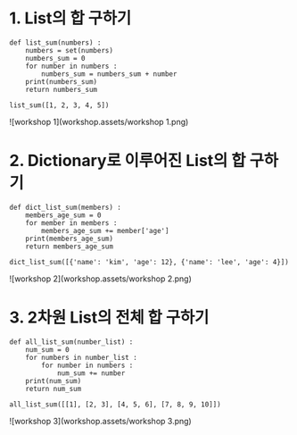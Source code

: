# 1. List의 합 구하기

```
def list_sum(numbers) :
    numbers = set(numbers)
    numbers_sum = 0
    for number in numbers :
        numbers_sum = numbers_sum + number
    print(numbers_sum)
    return numbers_sum

list_sum([1, 2, 3, 4, 5])
```

![workshop 1](workshop.assets/workshop 1.png)

# 2. Dictionary로 이루어진 List의 합 구하기

```
def dict_list_sum(members) :
    members_age_sum = 0
    for member in members :
        members_age_sum += member['age']
    print(members_age_sum)
    return members_age_sum

dict_list_sum([{'name': 'kim', 'age': 12}, {'name': 'lee', 'age': 4}])
```

![workshop 2](workshop.assets/workshop 2.png)

# 3. 2차원 List의 전체 합 구하기

```
def all_list_sum(number_list) :
    num_sum = 0
    for numbers in number_list :
        for number in numbers :
            num_sum += number
    print(num_sum)
    return num_sum

all_list_sum([[1], [2, 3], [4, 5, 6], [7, 8, 9, 10]])
```

![workshop 3](workshop.assets/workshop 3.png)

